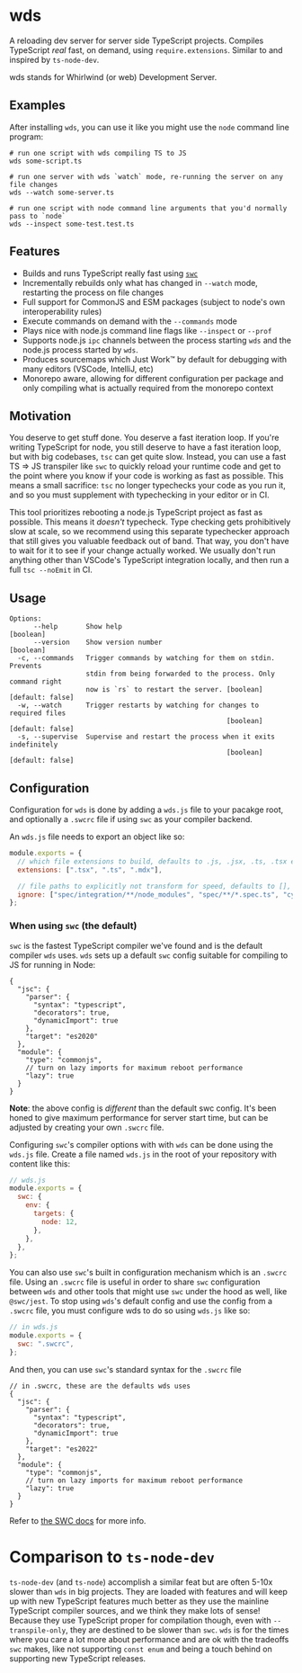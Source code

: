 # wds

A reloading dev server for server side TypeScript projects. Compiles TypeScript _real_ fast, on demand, using `require.extensions`. Similar to and inspired by `ts-node-dev`.

wds stands for Whirlwind (or web) Development Server.

## Examples

After installing `wds`, you can use it like you might use the `node` command line program:

```shell
# run one script with wds compiling TS to JS
wds some-script.ts

# run one server with wds `watch` mode, re-running the server on any file changes
wds --watch some-server.ts

# run one script with node command line arguments that you'd normally pass to `node`
wds --inspect some-test.test.ts
```

## Features

- Builds and runs TypeScript really fast using [`swc`](https://github.com/swc-project/swc)
- Incrementally rebuilds only what has changed in `--watch` mode, restarting the process on file changes
- Full support for CommonJS and ESM packages (subject to node's own interoperability rules)
- Execute commands on demand with the `--commands` mode
- Plays nice with node.js command line flags like `--inspect` or `--prof`
- Supports node.js `ipc` channels between the process starting `wds` and the node.js process started by `wds`.
- Produces sourcemaps which Just Work™️ by default for debugging with many editors (VSCode, IntelliJ, etc)
- Monorepo aware, allowing for different configuration per package and only compiling what is actually required from the monorepo context

## Motivation

You deserve to get stuff done. You deserve a fast iteration loop. If you're writing TypeScript for node, you still deserve to have a fast iteration loop, but with big codebases, `tsc` can get quite slow. Instead, you can use a fast TS => JS transpiler like `swc` to quickly reload your runtime code and get to the point where you know if your code is working as fast as possible. This means a small sacrifice: `tsc` no longer typechecks your code as you run it, and so you must supplement with typechecking in your editor or in CI.

This tool prioritizes rebooting a node.js TypeScript project as fast as possible. This means it _doesn't_ typecheck. Type checking gets prohibitively slow at scale, so we recommend using this separate typechecker approach that still gives you valuable feedback out of band. That way, you don't have to wait for it to see if your change actually worked. We usually don't run anything other than VSCode's TypeScript integration locally, and then run a full `tsc --noEmit` in CI.

## Usage

```text
Options:
      --help       Show help                                           [boolean]
      --version    Show version number                                 [boolean]
  -c, --commands   Trigger commands by watching for them on stdin. Prevents
                   stdin from being forwarded to the process. Only command right
                   now is `rs` to restart the server. [boolean] [default: false]
  -w, --watch      Trigger restarts by watching for changes to required files
                                                      [boolean] [default: false]
  -s, --supervise  Supervise and restart the process when it exits indefinitely
                                                      [boolean] [default: false]
```

## Configuration

Configuration for `wds` is done by adding a `wds.js` file to your pacakge root, and optionally a `.swcrc` file if using `swc` as your compiler backend.

An `wds.js` file needs to export an object like so:

```javascript
module.exports = {
  // which file extensions to build, defaults to .js, .jsx, .ts, .tsx extensions
  extensions: [".tsx", ".ts", ".mdx"],

  // file paths to explicitly not transform for speed, defaults to [], plus whatever the compiler backend excludes by default, which is `node_modules` for swc
  ignore: ["spec/integration/**/node_modules", "spec/**/*.spec.ts", "cypress/", "public/"],
};
```

### When using `swc` (the default)

`swc` is the fastest TypeScript compiler we've found and is the default compiler `wds` uses. `wds` sets up a default `swc` config suitable for compiling to JS for running in Node:

```jsonc
{
  "jsc": {
    "parser": {
      "syntax": "typescript",
      "decorators": true,
      "dynamicImport": true
    },
    "target": "es2020"
  },
  "module": {
    "type": "commonjs",
    // turn on lazy imports for maximum reboot performance
    "lazy": true
  }
}
```

**Note**: the above config is _different_ than the default swc config. It's been honed to give maximum performance for server start time, but can be adjusted by creating your own `.swcrc` file.

Configuring `swc`'s compiler options with with `wds` can be done using the `wds.js` file. Create a file named `wds.js` in the root of your repository with content like this:

```javascript
// wds.js
module.exports = {
  swc: {
    env: {
      targets: {
        node: 12,
      },
    },
  },
};
```

You can also use `swc`'s built in configuration mechanism which is an `.swcrc` file. Using an `.swcrc` file is useful in order to share `swc` configuration between `wds` and other tools that might use `swc` under the hood as well, like `@swc/jest`. To stop using `wds`'s default config and use the config from a `.swcrc` file, you must configure wds to do so using `wds.js` like so:

```javascript
// in wds.js
module.exports = {
  swc: ".swcrc",
};
```

And then, you can use `swc`'s standard syntax for the `.swcrc` file

```jsonc
// in .swcrc, these are the defaults wds uses
{
  "jsc": {
    "parser": {
      "syntax": "typescript",
      "decorators": true,
      "dynamicImport": true
    },
    "target": "es2022"
  },
  "module": {
    "type": "commonjs",
    // turn on lazy imports for maximum reboot performance
    "lazy": true
  }
}
```

Refer to [the SWC docs](https://swc.rs/docs/configuration/swcrc) for more info.

# Comparison to `ts-node-dev`

`ts-node-dev` (and `ts-node`) accomplish a similar feat but are often 5-10x slower than `wds` in big projects. They are loaded with features and will keep up with new TypeScript features much better as they use the mainline TypeScript compiler sources, and we think they make lots of sense! Because they use TypeScript proper for compilation though, even with `--transpile-only`, they are destined to be slower than `swc`. `wds` is for the times where you care a lot more about performance and are ok with the tradeoffs `swc` makes, like not supporting `const enum` and being a touch behind on supporting new TypeScript releases.
